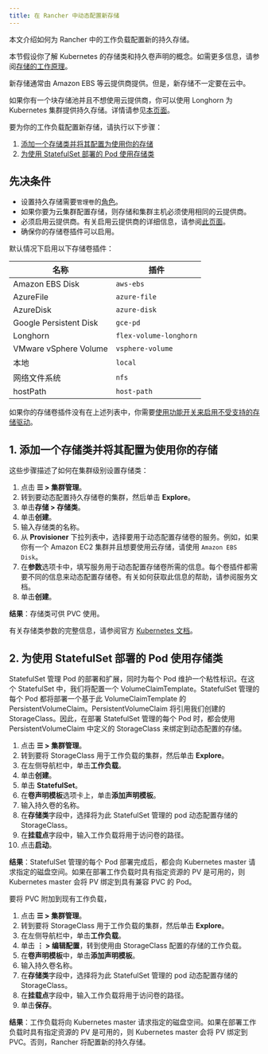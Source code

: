 ```yaml
---
title: 在 Rancher 中动态配置新存储
---
```


本文介绍如何为 Rancher 中的工作负载配置新的持久存储。

本节假设你了解 Kubernetes 的存储类和持久卷声明的概念。如需更多信息，请参阅[存储的工作原理](about-persistent-storage.md)。

新存储通常由 Amazon EBS 等云提供商提供。但是，新存储不一定要在云中。

如果你有一个块存储池并且不想使用云提供商，你可以使用 Longhorn 为 Kubernetes 集群提供持久存储。详情请参见[本页面](../../../../../integrations-in-rancher/longhorn.md)。

要为你的工作负载配置新存储，请执行以下步骤：

1. [添加一个存储类并将其配置为使用你的存储](#1-添加一个存储类并将其配置为使用你的存储)
2. [为使用 StatefulSet 部署的 Pod 使用存储类](#2-为使用-statefulset-部署的-pod-使用存储类)

## 先决条件

- 设置持久存储需要`管理卷`的[角色](../../../authentication-permissions-and-global-configuration/manage-role-based-access-control-rbac/cluster-and-project-roles.md#项目角色参考)。
- 如果你要为云集群配置存储，则存储和集群主机必须使用相同的云提供商。
- 必须启用云提供商。有关启用云提供商的详细信息，请参阅[此页面](../../../../../pages-for-subheaders/set-up-cloud-providers.md)。
- 确保你的存储卷插件可以启用。

默认情况下启用以下存储卷插件：

| 名称 | 插件 |
--------|----------
| Amazon EBS Disk | `aws-ebs` |
| AzureFile | `azure-file` |
| AzureDisk | `azure-disk` |
| Google Persistent Disk | `gce-pd` |
| Longhorn | `flex-volume-longhorn` |
| VMware vSphere Volume | `vsphere-volume` |
| 本地 | `local` |
| 网络文件系统 | `nfs` |
| hostPath | `host-path` |

如果你的存储卷插件没有在上述列表中，你需要[使用功能开关来启用不受支持的存储驱动](../../../../advanced-user-guides/enable-experimental-features/unsupported-storage-drivers.md)。

## 1. 添加一个存储类并将其配置为使用你的存储

这些步骤描述了如何在集群级别设置存储类：

1. 点击 **☰ > 集群管理**。
1. 转到要动态配置持久存储卷的集群，然后单击 **Explore**。
1. 单击**存储 > 存储类**。
1. 单击**创建**。
1. 输入存储类的名称。
1. 从 **Provisioner** 下拉列表中，选择要用于动态配置存储卷的服务。例如，如果你有一个 Amazon EC2 集群并且想要使用云存储，请使用 `Amazon EBS Disk`。
1. 在**参数**选项卡中，填写服务用于动态配置存储卷所需的信息。每个卷插件都需要不同的信息来动态配置存储卷。有关如何获取此信息的帮助，请参阅服务文档。
1. 单击**创建**。

**结果**：存储类可供 PVC 使用。

有关存储类参数的完整信息，请参阅官方 [Kubernetes 文档](https://kubernetes.io/docs/concepts/storage/storage-classes/#parameters)。

## 2. 为使用 StatefulSet 部署的 Pod 使用存储类

StatefulSet 管理 Pod 的部署和扩展，同时为每个 Pod 维护一个粘性标识。在这个 StatefulSet 中，我们将配置一个 VolumeClaimTemplate。StatefulSet 管理的每个 Pod 都将部署一个基于此 VolumeClaimTemplate 的 PersistentVolumeClaim。PersistentVolumeClaim 将引用我们创建的 StorageClass。因此，在部署 StatefulSet 管理的每个 Pod 时，都会使用 PersistentVolumeClaim 中定义的 StorageClass 来绑定到动态配置的存储。

1. 点击 **☰ > 集群管理**。
1. 转到要将 StorageClass 用于工作负载的集群，然后单击 **Explore**。
1. 在左侧导航栏中，单击**工作负载**。
1. 单击**创建**。
1. 单击 **StatefulSet**。
1. 在**卷声明模板**选项卡上，单击**添加声明模板**。
1. 输入持久卷的名称。
1. 在**存储类**字段中，选择将为此 StatefulSet 管理的 pod 动态配置存储的 StorageClass。
1. 在**挂载点**字段中，输入工作负载将用于访问卷的路径。
1. 点击**启动**。

**结果**：StatefulSet 管理的每个 Pod 部署完成后，都会向 Kubernetes master 请求指定的磁盘空间。如果在部署工作负载时具有指定资源的 PV 是可用的，则 Kubernetes master 会将 PV 绑定到具有兼容 PVC 的 Pod。

要将 PVC 附加到现有工作负载，

1. 点击 **☰ > 集群管理**。
1. 转到要将 StorageClass 用于工作负载的集群，然后单击 **Explore**。
1. 在左侧导航栏中，单击**工作负载**。
1. 单击 **⋮ > 编辑配置**，转到使用由 StorageClass 配置的存储的工作负载。
1. 在**卷声明模板**中，单击**添加声明模板**。
1. 输入持久卷名称。
1. 在**存储类**字段中，选择将为此 StatefulSet 管理的 pod 动态配置存储的 StorageClass。
1. 在**挂载点**字段中，输入工作负载将用于访问卷的路径。
1. 单击**保存**。

**结果**：工作负载将向 Kubernetes master 请求指定的磁盘空间。如果在部署工作负载时具有指定资源的 PV 是可用的，则 Kubernetes master 会将 PV 绑定到 PVC。否则，Rancher 将配置新的持久存储。